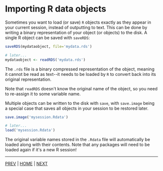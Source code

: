 # Importing R data objects

Sometimes you want to load (or save) `R` objects exactly as they appear in your current session, instead of outputting to text.
This can be done by writing a binary representation of your object (or objects) to the disk. A single R object can be saved with `saveRDS`:

```R
saveRDS(mydataobject, file='mydata.rds')

# later...
mydataobject <- readRDS('mydata.rds')
```
The `.rds` file is a binary compressed representation of the object, meaning it cannot be read as text--it needs to be loaded by `R` to convert back into its original representation.

Note that `readRDS` doesn't know the original name of the object, so you need to re-assign it to some variable name. 

Multiple objects can be written to the disk with `save`, with `save.image` being a special case that saves  all objects in your session to be restored later.

```R
save.image('mysession.Rdata')

# later...
load('mysession.Rdata')
```
The original variable names stored in the `.Rdata` file will automatically be loaded along with their contents. Note that any packages will need to be loaded again if it's a new R session!

---

[PREV](B.md) | [HOME](/README.md) | [NEXT](/02_filtering_data/README.md)
